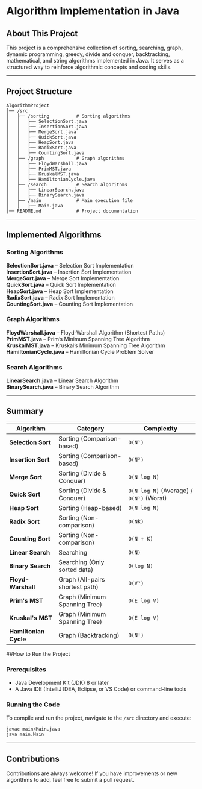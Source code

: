 
#  Algorithm Implementation in Java

##  About This Project
This project is a comprehensive collection of sorting, searching, graph, dynamic programming, greedy, divide and conquer, backtracking, mathematical, and string algorithms implemented in Java. It serves as a structured way to reinforce algorithmic concepts and coding skills.

---

##  Project Structure
```
AlgorithmProject
│── /src
│   ├── /sorting          # Sorting algorithms
│   │   ├── SelectionSort.java
│   │   ├── InsertionSort.java
│   │   ├── MergeSort.java
│   │   ├── QuickSort.java
│   │   ├── HeapSort.java
│   │   ├── RadixSort.java
│   │   ├── CountingSort.java
│   ├── /graph            # Graph algorithms
│   │   ├── FloydWarshall.java
│   │   ├── PrimMST.java
│   │   ├── KruskalMST.java
│   │   ├── HamiltonianCycle.java
│   ├── /search           # Search algorithms
│   │   ├── LinearSearch.java
│   │   ├── BinarySearch.java
│   ├── /main             # Main execution file
│   │   ├── Main.java
│── README.md             # Project documentation
```


---

##  Implemented Algorithms

###  Sorting Algorithms
**SelectionSort.java** – Selection Sort Implementation  
**InsertionSort.java** – Insertion Sort Implementation  
**MergeSort.java** – Merge Sort Implementation  
**QuickSort.java** – Quick Sort Implementation  
**HeapSort.java** – Heap Sort Implementation  
**RadixSort.java** – Radix Sort Implementation  
 **CountingSort.java** – Counting Sort Implementation  

###  Graph Algorithms
**FloydWarshall.java** – Floyd-Warshall Algorithm (Shortest Paths)  
 **PrimMST.java** – Prim’s Minimum Spanning Tree Algorithm  
 **KruskalMST.java** – Kruskal’s Minimum Spanning Tree Algorithm  
 **HamiltonianCycle.java** – Hamiltonian Cycle Problem Solver  

### Search Algorithms
**LinearSearch.java** – Linear Search Algorithm  
**BinarySearch.java** – Binary Search Algorithm  


---
##  Summary

| Algorithm | Category | Complexity |
| --- | --- | --- |
| **Selection Sort** | Sorting (Comparison-based) | `O(N²)` |
| **Insertion Sort** | Sorting (Comparison-based) | `O(N²)` |
| **Merge Sort** | Sorting (Divide & Conquer) | `O(N log N)` |
| **Quick Sort** | Sorting (Divide & Conquer) | `O(N log N)` (Average) / `O(N²)` (Worst) |
| **Heap Sort** | Sorting (Heap-based) | `O(N log N)` |
| **Radix Sort** | Sorting (Non-comparison) | `O(Nk)` |
| **Counting Sort** | Sorting (Non-comparison) | `O(N + K)` |
| **Linear Search** | Searching | `O(N)` |
| **Binary Search** | Searching (Only sorted data) | `O(log N)` |
| **Floyd-Warshall** | Graph (All-pairs shortest path) | `O(V³)` |
| **Prim's MST** | Graph (Minimum Spanning Tree) | `O(E log V)` |
| **Kruskal's MST** | Graph (Minimum Spanning Tree) | `O(E log V)` |
| **Hamiltonian Cycle** | Graph (Backtracking) | `O(N!)` |

##How to Run the Project
###  Prerequisites
- Java Development Kit (JDK) 8 or later
- A Java IDE (IntelliJ IDEA, Eclipse, or VS Code) or command-line tools

###  Running the Code
To compile and run the project, navigate to the `/src` directory and execute:
```sh
javac main/Main.java
java main.Main
```

---

##  Contributions
Contributions are always welcome! If you have improvements or new algorithms to add, feel free to submit a pull request.


